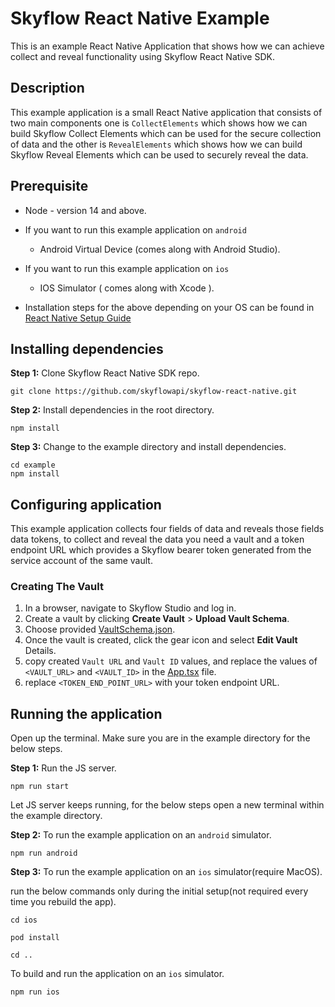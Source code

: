 # Skyflow React Native Example
This is an example React Native Application that shows how we can achieve collect and reveal functionality using Skyflow React Native SDK.

## Description
This example application is a small React Native application that consists of two main components one is `CollectElements` which shows how we can build Skyflow Collect Elements which can be used for the secure collection of data and the other is `RevealElements` which shows how we can build Skyflow Reveal Elements which can be used to securely reveal the data.

## Prerequisite
- Node - version 14 and above. 
- If you want to run this example application on `android`

    - Android Virtual Device (comes along with Android Studio).

- If you want to run this example application on `ios`
    - IOS Simulator ( comes along with Xcode ).
    
- Installation steps for the above depending on your OS can be found in [React Native Setup Guide](https://reactnative.dev/docs/environment-setup#development-os)


## Installing dependencies
**Step 1:** Clone Skyflow React Native SDK repo.
```
git clone https://github.com/skyflowapi/skyflow-react-native.git
```
**Step 2:** Install dependencies in the root directory.
```
npm install 
```
**Step 3:** Change to the example directory and install dependencies.
```
cd example
npm install
``` 

## Configuring application
This example application collects four fields of data and reveals those fields data tokens, to collect and reveal the data you need a vault and a token endpoint URL which provides a Skyflow bearer token generated from the service account of the same vault.     

### Creating The Vault
1. In a browser, navigate to Skyflow Studio and log in.
2. Create a vault by clicking **Create Vault** > **Upload Vault Schema**.
3. Choose provided [VaultSchema.json](schema/vaultSchema.json).
3. Once the vault is created, click the gear icon and select **Edit Vault** Details.
4. copy created `Vault URL` and `Vault ID` values, and replace the values of `<VAULT_URL>` and `<VAULT_ID>` in the [App.tsx](src/App.tsx) file.
5. replace `<TOKEN_END_POINT_URL>` with your token endpoint URL.


## Running the application

Open up the terminal. Make sure you are in the example directory for the below steps.

**Step 1:** Run the JS server.
```
npm run start
```

Let JS server keeps running, for the below steps open a new terminal within the example directory. 


**Step 2:** To run the example application on an `android` simulator.
```
npm run android
```

**Step 3:** To run the example application on an `ios` simulator(require MacOS).

run the below commands only during the initial setup(not required every time you rebuild the app).
```
cd ios

pod install

cd ..
```

To build and run the application on an `ios` simulator.
```
npm run ios
```

